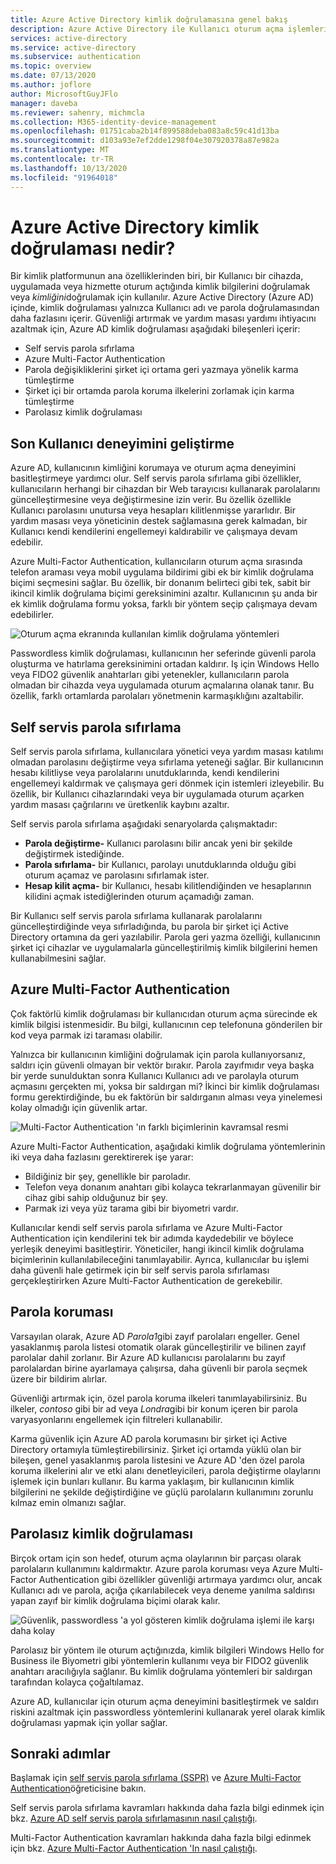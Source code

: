```yaml
---
title: Azure Active Directory kimlik doğrulamasına genel bakış
description: Azure Active Directory ile Kullanıcı oturum açma işlemlerinin farklı kimlik doğrulama yöntemleri ve güvenlik özellikleri hakkında bilgi edinin.
services: active-directory
ms.service: active-directory
ms.subservice: authentication
ms.topic: overview
ms.date: 07/13/2020
ms.author: joflore
author: MicrosoftGuyJFlo
manager: daveba
ms.reviewer: sahenry, michmcla
ms.collection: M365-identity-device-management
ms.openlocfilehash: 01751caba2b14f899588deba083a8c59c41d13ba
ms.sourcegitcommit: d103a93e7ef2dde1298f04e307920378a87e982a
ms.translationtype: MT
ms.contentlocale: tr-TR
ms.lasthandoff: 10/13/2020
ms.locfileid: "91964018"
---
```

# <a name="what-is-azure-active-directory-authentication"></a>Azure Active Directory kimlik doğrulaması nedir?

Bir kimlik platformunun ana özelliklerinden biri, bir Kullanıcı bir cihazda, uygulamada veya hizmette oturum açtığında kimlik bilgilerini doğrulamak veya *kimliğini*doğrulamak için kullanılır. Azure Active Directory (Azure AD) içinde, kimlik doğrulaması yalnızca Kullanıcı adı ve parola doğrulamasından daha fazlasını içerir. Güvenliği artırmak ve yardım masası yardımı ihtiyacını azaltmak için, Azure AD kimlik doğrulaması aşağıdaki bileşenleri içerir:

* Self servis parola sıfırlama
* Azure Multi-Factor Authentication
* Parola değişikliklerini şirket içi ortama geri yazmaya yönelik karma tümleştirme
* Şirket içi bir ortamda parola koruma ilkelerini zorlamak için karma tümleştirme
* Parolasız kimlik doğrulaması

## <a name="improve-the-end-user-experience"></a>Son Kullanıcı deneyimini geliştirme

Azure AD, kullanıcının kimliğini korumaya ve oturum açma deneyimini basitleştirmeye yardımcı olur. Self servis parola sıfırlama gibi özellikler, kullanıcıların herhangi bir cihazdan bir Web tarayıcısı kullanarak parolalarını güncelleştirmesine veya değiştirmesine izin verir. Bu özellik özellikle Kullanıcı parolasını unutursa veya hesapları kilitlenmişse yararlıdır. Bir yardım masası veya yöneticinin destek sağlamasına gerek kalmadan, bir Kullanıcı kendi kendilerini engellemeyi kaldırabilir ve çalışmaya devam edebilir.

Azure Multi-Factor Authentication, kullanıcıların oturum açma sırasında telefon araması veya mobil uygulama bildirimi gibi ek bir kimlik doğrulama biçimi seçmesini sağlar. Bu özellik, bir donanım belirteci gibi tek, sabit bir ikincil kimlik doğrulama biçimi gereksinimini azaltır. Kullanıcının şu anda bir ek kimlik doğrulama formu yoksa, farklı bir yöntem seçip çalışmaya devam edebilirler.

![Oturum açma ekranında kullanılan kimlik doğrulama yöntemleri](media/concept-authentication-methods/overview-login.png)

Passwordless kimlik doğrulaması, kullanıcının her seferinde güvenli parola oluşturma ve hatırlama gereksinimini ortadan kaldırır. Iş için Windows Hello veya FIDO2 güvenlik anahtarları gibi yetenekler, kullanıcıların parola olmadan bir cihazda veya uygulamada oturum açmalarına olanak tanır. Bu özellik, farklı ortamlarda parolaları yönetmenin karmaşıklığını azaltabilir.

## <a name="self-service-password-reset"></a>Self servis parola sıfırlama

Self servis parola sıfırlama, kullanıcılara yönetici veya yardım masası katılımı olmadan parolasını değiştirme veya sıfırlama yeteneği sağlar. Bir kullanıcının hesabı kilitliyse veya parolalarını unutduklarında, kendi kendilerini engellemeyi kaldırmak ve çalışmaya geri dönmek için istemleri izleyebilir. Bu özellik, bir Kullanıcı cihazlarındaki veya bir uygulamada oturum açarken yardım masası çağrılarını ve üretkenlik kaybını azaltır.

Self servis parola sıfırlama aşağıdaki senaryolarda çalışmaktadır:

* **Parola değiştirme-** Kullanıcı parolasını bilir ancak yeni bir şekilde değiştirmek istediğinde.
* **Parola sıfırlama-** bir Kullanıcı, parolayı unutduklarında olduğu gibi oturum açamaz ve parolasını sıfırlamak ister.
* **Hesap kilit açma-** bir Kullanıcı, hesabı kilitlendiğinden ve hesaplarının kilidini açmak istediğlerinden oturum açamadığı zaman.

Bir Kullanıcı self servis parola sıfırlama kullanarak parolalarını güncelleştirdiğinde veya sıfırladığında, bu parola bir şirket içi Active Directory ortamına da geri yazılabilir. Parola geri yazma özelliği, kullanıcının şirket içi cihazlar ve uygulamalarla güncelleştirilmiş kimlik bilgilerini hemen kullanabilmesini sağlar.

## <a name="azure-multi-factor-authentication"></a>Azure Multi-Factor Authentication

Çok faktörlü kimlik doğrulaması bir kullanıcıdan oturum açma sürecinde ek kimlik bilgisi istenmesidir. Bu bilgi, kullanıcının cep telefonuna gönderilen bir kod veya parmak izi taraması olabilir.

Yalnızca bir kullanıcının kimliğini doğrulamak için parola kullanıyorsanız, saldırı için güvenli olmayan bir vektör bırakır. Parola zayıfmıdır veya başka bir yerde sunulduktan sonra Kullanıcı Kullanıcı adı ve parolayla oturum açmasını gerçekten mi, yoksa bir saldırgan mi? İkinci bir kimlik doğrulaması formu gerektirdiğinde, bu ek faktörün bir saldırganın alması veya yinelemesi kolay olmadığı için güvenlik artar.

![Multi-Factor Authentication 'ın farklı biçimlerinin kavramsal resmi](./media/concept-mfa-howitworks/methods.png)

Azure Multi-Factor Authentication, aşağıdaki kimlik doğrulama yöntemlerinin iki veya daha fazlasını gerektirerek işe yarar:

* Bildiğiniz bir şey, genellikle bir paroladır.
* Telefon veya donanım anahtarı gibi kolayca tekrarlanmayan güvenilir bir cihaz gibi sahip olduğunuz bir şey.
* Parmak izi veya yüz tarama gibi bir biyometri vardır.

Kullanıcılar kendi self servis parola sıfırlama ve Azure Multi-Factor Authentication için kendilerini tek bir adımda kaydedebilir ve böylece yerleşik deneyimi basitleştirir. Yöneticiler, hangi ikincil kimlik doğrulama biçimlerinin kullanılabileceğini tanımlayabilir. Ayrıca, kullanıcılar bu işlemi daha güvenli hale getirmek için bir self servis parola sıfırlaması gerçekleştirirken Azure Multi-Factor Authentication de gerekebilir.

## <a name="password-protection"></a>Parola koruması

Varsayılan olarak, Azure AD *Parola1*gibi zayıf parolaları engeller. Genel yasaklanmış parola listesi otomatik olarak güncelleştirilir ve bilinen zayıf parolalar dahil zorlanır. Bir Azure AD kullanıcısı parolalarını bu zayıf parolalardan birine ayarlamaya çalışırsa, daha güvenli bir parola seçmek üzere bir bildirim alırlar.

Güvenliği artırmak için, özel parola koruma ilkeleri tanımlayabilirsiniz. Bu ilkeler, *contoso* gibi bir ad veya *Londra*gibi bir konum içeren bir parola varyasyonlarını engellemek için filtreleri kullanabilir.

Karma güvenlik için Azure AD parola korumasını bir şirket içi Active Directory ortamıyla tümleştirebilirsiniz. Şirket içi ortamda yüklü olan bir bileşen, genel yasaklanmış parola listesini ve Azure AD 'den özel parola koruma ilkelerini alır ve etki alanı denetleyicileri, parola değiştirme olaylarını işlemek için bunları kullanır. Bu karma yaklaşım, bir kullanıcının kimlik bilgilerini ne şekilde değiştirdiğine ve güçlü parolaların kullanımını zorunlu kılmaz emin olmanızı sağlar.

## <a name="passwordless-authentication"></a>Parolasız kimlik doğrulaması

Birçok ortam için son hedef, oturum açma olaylarının bir parçası olarak parolaların kullanımını kaldırmaktır. Azure parola koruması veya Azure Multi-Factor Authentication gibi özellikler güvenliği artırmaya yardımcı olur, ancak Kullanıcı adı ve parola, açığa çıkarılabilecek veya deneme yanılma saldırısı yapan zayıf bir kimlik doğrulama biçimi olarak kalır.

![Güvenlik, passwordless 'a yol gösteren kimlik doğrulama işlemi ile karşı daha kolay](./media/concept-authentication-passwordless/passwordless-convenience-security.png)

Parolasız bir yöntem ile oturum açtığınızda, kimlik bilgileri Windows Hello for Business ile Biyometri gibi yöntemlerin kullanımı veya bir FIDO2 güvenlik anahtarı aracılığıyla sağlanır. Bu kimlik doğrulama yöntemleri bir saldırgan tarafından kolayca çoğaltılamaz.

Azure AD, kullanıcılar için oturum açma deneyimini basitleştirmek ve saldırı riskini azaltmak için passwordless yöntemlerini kullanarak yerel olarak kimlik doğrulaması yapmak için yollar sağlar.

## <a name="next-steps"></a>Sonraki adımlar

Başlamak için [self servis parola sıfırlama (SSPR)][tutorial-sspr] ve [Azure Multi-Factor Authentication][tutorial-azure-mfa]öğreticisine bakın.

Self servis parola sıfırlama kavramları hakkında daha fazla bilgi edinmek için bkz. [Azure AD self servis parola sıfırlamasının nasıl çalıştığı][concept-sspr].

Multi-Factor Authentication kavramları hakkında daha fazla bilgi edinmek için bkz. [Azure Multi-Factor Authentication 'In nasıl çalıştığı][concept-mfa].

<!-- INTERNAL LINKS -->
[tutorial-sspr]: tutorial-enable-sspr.md
[tutorial-azure-mfa]: tutorial-enable-azure-mfa.md
[concept-sspr]: concept-sspr-howitworks.md
[concept-mfa]: concept-mfa-howitworks.md
